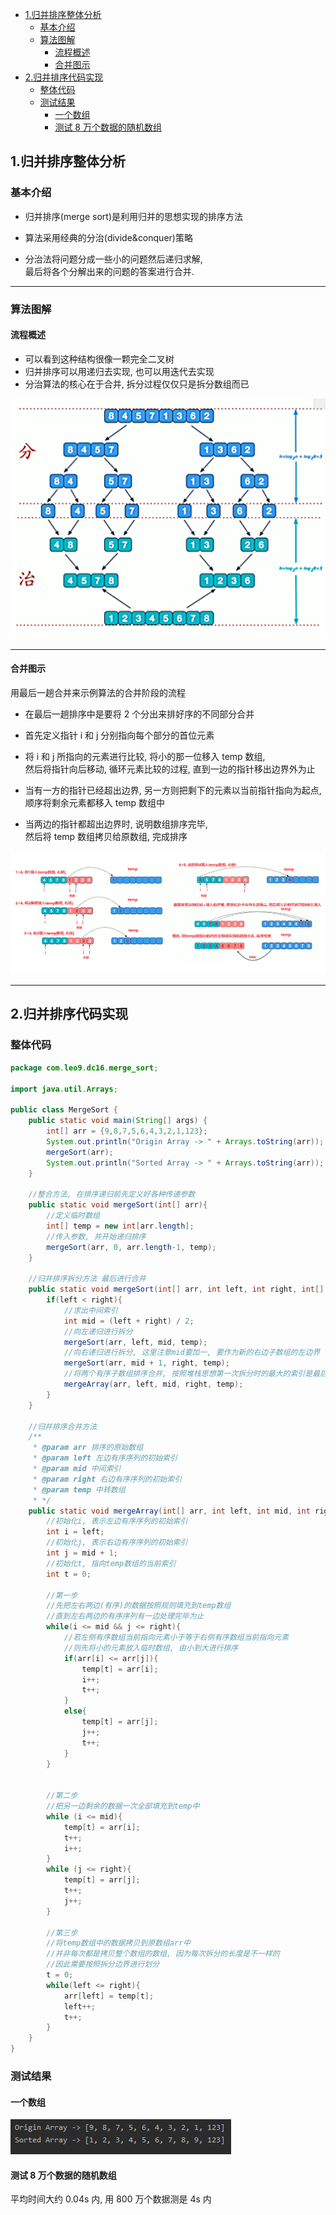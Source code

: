 <!-- TOC -->

- [1.归并排序整体分析](#1归并排序整体分析)
  - [基本介绍](#基本介绍)
  - [算法图解](#算法图解)
    - [流程概述](#流程概述)
    - [合并图示](#合并图示)
- [2.归并排序代码实现](#2归并排序代码实现)
  - [整体代码](#整体代码)
  - [测试结果](#测试结果)
    - [一个数组](#一个数组)
    - [测试 8 万个数据的随机数组](#测试-8-万个数据的随机数组)

<!-- /TOC -->

## 1.归并排序整体分析
### 基本介绍
- 归并排序(merge sort)是利用归并的思想实现的排序方法

- 算法采用经典的分治(divide&conquer)策略

- 分治法将问题分成一些小的问题然后递归求解,   
  最后将各个分解出来的问题的答案进行合并.

****
### 算法图解
#### 流程概述
- 可以看到这种结构很像一颗完全二叉树
- 归并排序可以用递归去实现, 也可以用迭代去实现
- 分治算法的核心在于合并, 拆分过程仅仅只是拆分数组而已

![dnq1](../99.images/2020-05-19-10-59-05.png)

****
#### 合并图示
用最后一趟合并来示例算法的合并阶段的流程
- 在最后一趟排序中是要将 2 个分出来排好序的不同部分合并

- 首先定义指针 i 和 j 分别指向每个部分的首位元素

- 将 i 和 j 所指向的元素进行比较, 将小的那一位移入 temp 数组,  
  然后将指针向后移动, 循环元素比较的过程, 直到一边的指针移出边界外为止

- 当有一方的指针已经超出边界, 另一方则把剩下的元素以当前指针指向为起点,  
  顺序将剩余元素都移入 temp 数组中

- 当两边的指针都超出边界时, 说明数组排序完毕,  
  然后将 temp 数组拷贝给原数组, 完成排序

![dnq2](../99.images/2020-05-19-11-44-55.png)

****
## 2.归并排序代码实现
### 整体代码

```java
package com.leo9.dc16.merge_sort;

import java.util.Arrays;

public class MergeSort {
    public static void main(String[] args) {
        int[] arr = {9,8,7,5,6,4,3,2,1,123};
        System.out.println("Origin Array -> " + Arrays.toString(arr));
        mergeSort(arr);
        System.out.println("Sorted Array -> " + Arrays.toString(arr));
    }

    //整合方法, 在排序递归前先定义好各种传递参数
    public static void mergeSort(int[] arr){
        //定义临时数组
        int[] temp = new int[arr.length];
        //传入参数, 并开始递归排序
        mergeSort(arr, 0, arr.length-1, temp);
    }

    //归并排序拆分方法 最后进行合并
    public static void mergeSort(int[] arr, int left, int right, int[] temp){
        if(left < right){
            //求出中间索引
            int mid = (left + right) / 2;
            //向左递归进行拆分
            mergeSort(arr, left, mid, temp);
            //向右递归进行拆分, 这里注意mid要加一, 要作为新的右边子数组的左边界
            mergeSort(arr, mid + 1, right, temp);
            //将两个有序子数组排序合并, 按照堆栈思想第一次拆分时的最大的索引是最后才进行排序运算的
            mergeArray(arr, left, mid, right, temp);
        }
    }

    //归并排序合并方法
    /**
     * @param arr 排序的原始数组
     * @param left 左边有序序列的初始索引
     * @param mid 中间索引
     * @param right 右边有序序列的初始索引
     * @param temp 中转数组
     * */
    public static void mergeArray(int[] arr, int left, int mid, int right, int[] temp){
        //初始化i, 表示左边有序序列的初始索引
        int i = left;
        //初始化j, 表示右边有序序列的初始索引
        int j = mid + 1;
        //初始化t, 指向temp数组的当前索引
        int t = 0;

        //第一步
        //先把左右两边(有序)的数据按照规则填充到temp数组
        //直到左右两边的有序序列有一边处理完毕为止
        while(i <= mid && j <= right){
            //若左侧有序数组当前指向元素小于等于右侧有序数组当前指向元素
            //则先将小的元素放入临时数组, 由小到大进行排序
            if(arr[i] <= arr[j]){
                temp[t] = arr[i];
                i++;
                t++;
            }
            else{
                temp[t] = arr[j];
                j++;
                t++;
            }
        }


        //第二步
        //把另一边剩余的数据一次全部填充到temp中
        while (i <= mid){
            temp[t] = arr[i];
            t++;
            i++;
        }
        while (j <= right){
            temp[t] = arr[j];
            t++;
            j++;
        }

        //第三步
        //将temp数组中的数据拷贝到原数组arr中
        //并非每次都是拷贝整个数组的数组, 因为每次拆分的长度是不一样的
        //因此需要按照拆分边界进行划分
        t = 0;
        while(left <= right){
            arr[left] = temp[t];
            left++;
            t++;
        }
    }
}

```

### 测试结果

#### 一个数组
![array1](../99.images/2020-05-25-10-52-44.png)

#### 测试 8 万个数据的随机数组
平均时间大约 0.04s 内, 用 800 万个数据测是 4s 内